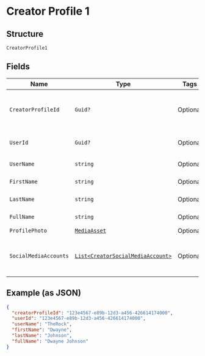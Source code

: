 
# Creator Profile 1

## Structure

`CreatorProfile1`

## Fields

| Name | Type | Tags | Description |
|  --- | --- | --- | --- |
| `CreatorProfileId` | `Guid?` | Optional | Unique identifier for the creator profile. |
| `UserId` | `Guid?` | Optional | Associated user ID, if applicable. |
| `UserName` | `string` | Optional | Creator's username. |
| `FirstName` | `string` | Optional | Creator's first name. |
| `LastName` | `string` | Optional | Creator's last name. |
| `FullName` | `string` | Optional | Creator's full name. |
| `ProfilePhoto` | [`MediaAsset`](../../doc/models/media-asset.md) | Optional | - |
| `SocialMediaAccounts` | [`List<CreatorSocialMediaAccount>`](../../doc/models/creator-social-media-account.md) | Optional | List of creator's social media accounts. |

## Example (as JSON)

```json
{
  "creatorProfileId": "123e4567-e89b-12d3-a456-426614174000",
  "userId": "123e4567-e89b-12d3-a456-426614174000",
  "userName": "TheRock",
  "firstName": "Dwayne",
  "lastName": "Johnson",
  "fullName": "Dwayne Johnson"
}
```

